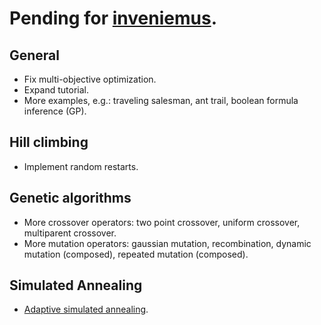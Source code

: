 # Pending for [inveniemus](https://github.com/LeonardoVal/inveniemus.js).

## General

+ Fix multi-objective optimization.
+ Expand tutorial.
+ More examples, e.g.: traveling salesman, ant trail, boolean formula inference (GP).

## Hill climbing

+ Implement random restarts.

## Genetic algorithms

+ More crossover operators: two point crossover, uniform crossover, multiparent crossover.
+ More mutation operators: gaussian mutation, recombination, dynamic mutation (composed), repeated mutation (composed).

## Simulated Annealing

+ [Adaptive simulated annealing](http://en.wikipedia.org/wiki/Adaptive_simulated_annealing).
